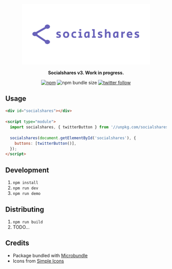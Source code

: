 <p align="center">
  <a href="https://socialshar.es/">
    <img src="./assets/readme-logo.svg" alt="Socialshares" width="400" />
  </a>
</p>

<p align="center">
  <strong>Socialshares v3. Work in progress.</strong>
</p>

<p align="center">
  <a href="https://npm.im/socialshares"><img src="https://img.shields.io/npm/v/socialshares?style=for-the-badge" alt="npm" /></a>
  <img src="https://img.shields.io/bundlephobia/minzip/socialshares?style=for-the-badge" alt="npm bundle size" />
  <a href="https://twitter.com/sunnysinghio"><img src="https://img.shields.io/twitter/follow/sunnysinghio?color=blue&style=for-the-badge" alt="twitter follow" /></a>
</p>

## Usage

```html
<div id="socialshares"></div>

<script type="module">
  import socialshares, { twitterButton } from '//unpkg.com/socialshares';

  socialshares(document.getElementById('socialshares'), {
    buttons: [twitterButton()],
  });
</script>
```

## Development

1. `npm install`
1. `npm run dev`
1. `npm run demo`

## Distributing

1. `npm run build`
1. TODO...

## Credits

- Package bundled with [Microbundle](https://github.com/developit/microbundle)
- Icons from [Simple Icons](https://simpleicons.org/)
